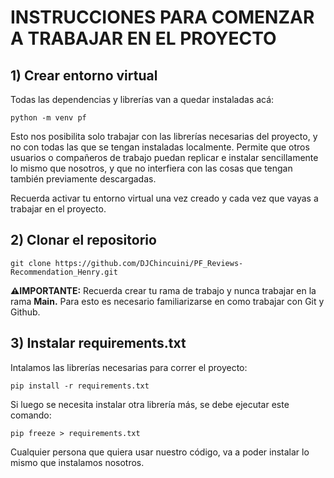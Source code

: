 # INSTRUCCIONES PARA COMENZAR A TRABAJAR EN EL PROYECTO

## 1) Crear entorno virtual

Todas las dependencias y librerías van a quedar instaladas acá:

```
python -m venv pf
```

Esto nos posibilita solo trabajar con las librerías necesarias del proyecto, y no con todas las que se tengan instaladas localmente. Permite que otros usuarios o compañeros de trabajo puedan replicar e instalar sencillamente lo mismo que nosotros, y que no interfiera con las cosas que tengan también previamente descargadas. 

Recuerda activar tu entorno virtual una vez creado y cada vez que vayas a trabajar en el proyecto.

## 2) Clonar el repositorio

```
git clone https://github.com/DJChincuini/PF_Reviews-Recommendation_Henry.git
```
**⚠️IMPORTANTE:** Recuerda crear tu rama de trabajo y nunca trabajar en la rama **Main.**
Para esto es necesario familiarizarse en como trabajar con Git y Github.

## 3) Instalar requirements.txt

Intalamos las librerías necesarias para correr el proyecto:
```
pip install -r requirements.txt
```

Si luego se necesita instalar otra librería más, se debe ejecutar este comando:
```
pip freeze > requirements.txt
```
Cualquier persona que quiera usar nuestro código, va a poder instalar lo mismo que instalamos nosotros.
